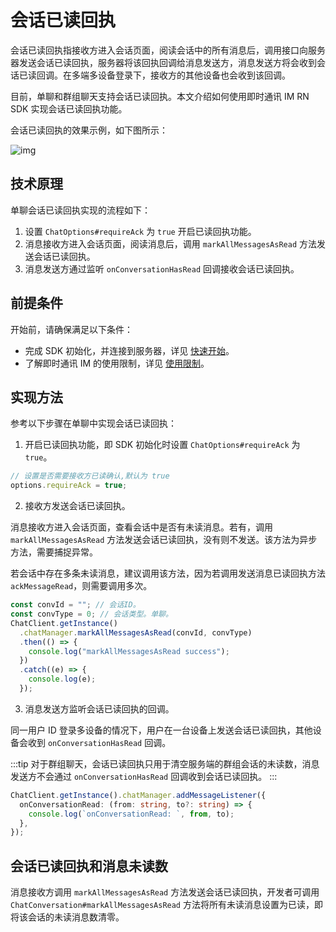 # 会话已读回执

会话已读回执指接收方进入会话页面，阅读会话中的所有消息后，调用接口向服务器发送会话已读回执，服务器将该回执回调给消息发送方，消息发送方将会收到会话已读回调。在多端多设备登录下，接收方的其他设备也会收到该回调。

目前，单聊和群组聊天支持会话已读回执。本文介绍如何使用即时通讯 IM RN SDK 实现会话已读回执功能。

会话已读回执的效果示例，如下图所示：

![img](/images/uikit/chatuikit/feature/conversation/conversation_read.png)

## 技术原理

单聊会话已读回执实现的流程如下：

1. 设置 `ChatOptions#requireAck` 为 `true` 开启已读回执功能。
2. 消息接收方进入会话页面，阅读消息后，调用 `markAllMessagesAsRead` 方法发送会话已读回执。
3. 消息发送方通过监听 `onConversationHasRead` 回调接收会话已读回执。

## 前提条件

开始前，请确保满足以下条件：

- 完成 SDK 初始化，并连接到服务器，详见 [快速开始](quickstart.html)。
- 了解即时通讯 IM 的使用限制，详见 [使用限制](/product/limitation.html)。

## 实现方法

参考以下步骤在单聊中实现会话已读回执：

1.  开启已读回执功能，即 SDK 初始化时设置 `ChatOptions#requireAck` 为 `true`。

```typescript
// 设置是否需要接收方已读确认,默认为 true
options.requireAck = true;
```

2.  接收方发送会话已读回执。

消息接收方进入会话页面，查看会话中是否有未读消息。若有，调用 `markAllMessagesAsRead` 方法发送会话已读回执，没有则不发送。该方法为异步方法，需要捕捉异常。

若会话中存在多条未读消息，建议调用该方法，因为若调用发送消息已读回执方法 `ackMessageRead`，则需要调用多次。

```typescript
const convId = ""; // 会话ID。
const convType = 0; // 会话类型。单聊。
ChatClient.getInstance()
  .chatManager.markAllMessagesAsRead(convId, convType)
  .then(() => {
    console.log("markAllMessagesAsRead success");
  })
  .catch((e) => {
    console.log(e);
  });
```

3. 消息发送方监听会话已读回执的回调。

同一用户 ID 登录多设备的情况下，用户在一台设备上发送会话已读回执，其他设备会收到 `onConversationHasRead` 回调。

:::tip
对于群组聊天，会话已读回执只用于清空服务端的群组会话的未读数，消息发送方不会通过 `onConversationHasRead` 回调收到会话已读回执。
:::

```typescript
ChatClient.getInstance().chatManager.addMessageListener({
  onConversationRead: (from: string, to?: string) => {
    console.log(`onConversationRead: `, from, to);
  },
});
```

## 会话已读回执和消息未读数

消息接收方调用 `markAllMessagesAsRead` 方法发送会话已读回执，开发者可调用 `ChatConversation#markAllMessagesAsRead` 方法将所有未读消息设置为已读，即将该会话的未读消息数清零。
